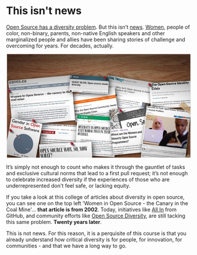 # This isn't news

[Open Source has a diversity problem](https://www.wired.com/2017/06/diversity-open-source-even-worse-tech-overall/).  But this isn’t [news](https://www.ashedryden.com/blog/the-ethics-of-unpaid-labor-and-the-oss-community). [Women](https://modelviewculture.com/pieces/leaving-toxic-open-source-communities), people of color, non-binary, parents, non-native English speakers and other marginalized people and allies have been sharing stories of challenge and overcoming for years. For decades, actually.

![Collage of articles all telling the story of open source being less diverse overall](../images/history.jpg)

 It’s simply not enough to count who makes it through the gauntlet of tasks and exclusive cultural norms that lead to a first pull request; it’s not enough to celebrate increased diversity if the experiences of those who are underrepresented don't feel safe, or lacking equity.

 If you take a look at this college of articles about diversity in open source, you can see one on the top left 'Women in Open Source - the Canary in the Coal Mine'... **that article is from 2002**.  Today, initiatives like [All In](https://github.com/AllInOpenSource/All-In) from GitHub, and community efforts like [Open Source Diversity](https://opensourcediversity.org/), are still tacking this same problem.  **Twenty years later**. 

 This is not news.  For this reason, it is a perquisite of this course is that you already understand how critical diversity is for people, for innovation, for communities  - and that we have a long way to go.  
